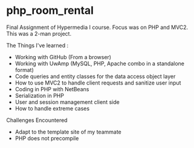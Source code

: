 # php_room_rental

Final Assignment of Hypermedia I course.
Focus was on PHP and MVC2.
This was a 2-man project.

The Things I've learned :

- Working with GitHub (From a browser)
- Working with UwAmp (MySQL, PHP, Apache combo in a standalone format)
- Code queries and entity classes for the data access object layer
- How to use MVC2 to handle client requests and sanitize user input
- Coding in PHP with NetBeans
- Serialization in PHP
- User and session management client side
- How to handle extreme cases

Challenges Encountered

- Adapt to the template site of my teammate
- PHP does not precompile


